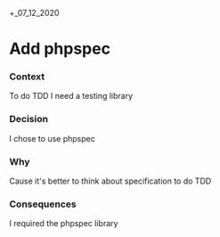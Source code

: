 +_07_12_2020

# Add phpspec

### Context

To do TDD I need a testing library

### Decision

I chose to use phpspec

### Why

Cause it's better to think about specification to do TDD

### Consequences

I required the phpspec library